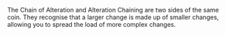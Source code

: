 The Chain of Alteration and Alteration Chaining are two sides of the same coin. They recognise that a larger change is made up of smaller changes, allowing you to spread the load of more complex changes.